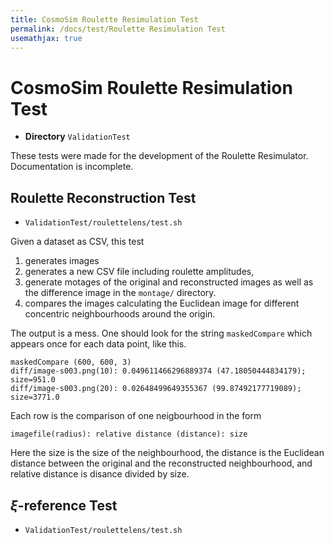 ```yaml
---
title: CosmoSim Roulette Resimulation Test
permalink: /docs/test/Roulette Resimulation Test
usemathjax: true
---
```


# CosmoSim Roulette Resimulation Test

+ **Directory** `ValidationTest`

These tests were made for the development of the Roulette
Resimulator.  Documentation is incomplete.

## Roulette Reconstruction Test

+ `ValidationTest/roulettelens/test.sh`

Given a dataset as CSV, this test
1. generates images 
2. generates a new CSV file including roulette amplitudes, 
3. generate motages of the original and reconstructed images
   as well as the difference image in the `montage/` directory.
1. compares the images calculating the Euclidean image for
   different concentric neighbourhoods around the origin.

The output is a mess.  One should look for the string 
`maskedCompare` which appears once for each data point,
like this.
```
maskedCompare (600, 600, 3)
diff/image-s003.png(10): 0.049611466296889374 (47.18050444834179); size=951.0
diff/image-s003.png(20): 0.02648499649355367 (99.87492177719089); size=3771.0
```
Each row is the comparison of one neigbourhood in the form
```
imagefile(radius): relative distance (distance): size
```
Here the size is the size of the neighbourhood, the distance
is the Euclidean distance between the original and the reconstructed
neighbourhood, and relative distance is disance divided by size.

## $\xi$-reference Test

+ `ValidationTest/roulettelens/test.sh`

